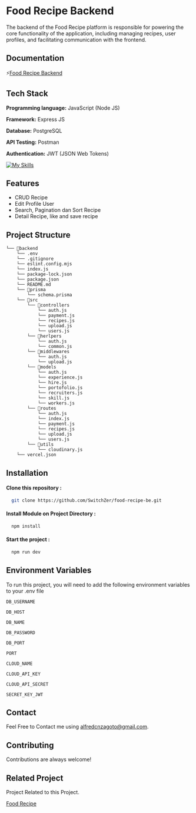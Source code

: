 # Food Recipe Backend

The backend of the Food Recipe platform is responsible for powering the core functionality of the application, including managing recipes, user profiles, and facilitating communication with the frontend.

## Documentation

⚡[Food Recipe Backend](https://documenter.getpostman.com/view/7675329/2sA3QqerrC)

## Tech Stack

**Programming language:** JavaScript (Node JS)

**Framework:** Express JS

**Database:** PostgreSQL

**API Testing:** Postman

**Authentication:** JWT (JSON Web Tokens)

[![My Skills](https://skillicons.dev/icons?i=js,nodejs,express,postgres,postman,vercel)](https://skillicons.dev)

## Features

- CRUD Recipe
- Edit Profile User
- Search, Pagination dan Sort Recipe
- Detail Recipe, like and save recipe

## Project Structure

```
└── 📁backend
    └── .env
    └── .gitignore
    └── eslint.config.mjs
    └── index.js
    └── package-lock.json
    └── package.json
    └── README.md
    └── 📁prisma
        └── schema.prisma
    └── 📁src
        └── 📁controllers
            └── auth.js
            └── payment.js
            └── recipes.js
            └── upload.js
            └── users.js
        └── 📁herlpers
            └── auth.js
            └── common.js
        └── 📁middlewares
            └── auth.js
            └── upload.js
        └── 📁models
            └── auth.js
            └── experience.js
            └── hire.js
            └── portofolio.js
            └── recruiters.js
            └── skill.js
            └── workers.js
        └── 📁routes
            └── auth.js
            └── index.js
            └── payment.js
            └── recipes.js
            └── upload.js
            └── users.js
        └── 📁utils
            └── cloudinary.js
    └── vercel.json
```

## Installation

#### Clone this repository :

```bash
  git clone https://github.com/SwitchZer/food-recipe-be.git
```

#### Install Module on Project Directory :

```bash
  npm install
```

#### Start the project :

```bash
  npm run dev
```

## Environment Variables

To run this project, you will need to add the following environment variables to your .env file

`DB_USERNAME`

`DB_HOST`

`DB_NAME`

`DB_PASSWORD`

`DB_PORT`

`PORT`

`CLOUD_NAME`

`CLOUD_API_KEY`

`CLOUD_API_SECRET`

`SECRET_KEY_JWT`

## Contact

Feel Free to Contact me using [alfredcnzagoto@gmail.com](alfredcnzagoto@gmail.com).

## Contributing

Contributions are always welcome!

## Related Project

Project Related to this Project.

[Food Recipe](https://github.com/SwitchZer/food-recipe)
